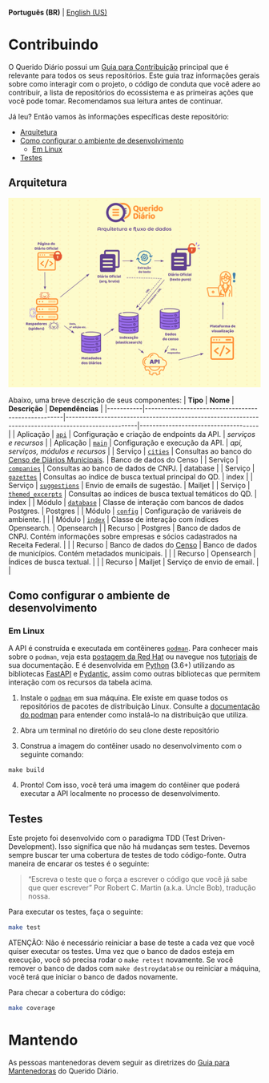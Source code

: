 **Português (BR)** | [English (US)](/docs/CONTRIBUTING-en-US.md)

# Contribuindo
O Querido Diário possui um [Guia para Contribuição](https://docs.queridodiario.ok.org.br/pt-br/latest/contribuindo/guia-de-contribuicao.html#contribuindo) principal que é relevante para todos os seus repositórios. Este guia traz informações gerais sobre como interagir com o projeto, o código de conduta que você adere ao contribuir, a lista de repositórios do ecossistema e as primeiras ações que você pode tomar. Recomendamos sua leitura antes de continuar.

Já leu? Então vamos às informações específicas deste repositório:
- [Arquitetura](#arquitetura)
- [Como configurar o ambiente de desenvolvimento](#como-configurar-o-ambiente-de-desenvolvimento)
    - [Em Linux](#em-linux)
- [Testes](#testes)

## Arquitetura
![arquitetura](/docs/images/arquitetura.png)

 Abaixo, uma breve descrição de seus componentes: 
| **Tipo**  | **Nome**                                           | **Descrição**                                                                                      | **Dependências**                    |
|-----------|----------------------------------------------------|----------------------------------------------------------------------------------------------------|-------------------------------------|
| Aplicação | [`api`](/api)                                      | Configuração e criação de endpoints da API.                                                        | _serviços e recursos_               |
| Aplicação | [`main`](/main)                                    | Configuração e execução da API.                                                                    | _api, serviços, módulos e recursos_ |
| Serviço   | [`cities`](/cities)                                | Consultas ao banco do [Censo de Diários Municipais](https://censo.ok.org.br).                      | Banco de dados do Censo             |
| Serviço   | [`companies`](/companies)                          | Consultas ao banco de dados de CNPJ.                                                               | database                            |
| Serviço   | [`gazettes`](/gazettes)                            | Consultas ao índice de busca textual principal do QD.                                              | index                               |
| Serviço   | [`suggestions`](/suggestions)                      | Envio de emails de sugestão.                                                                       | Mailjet                             |
| Serviço   | [`themed_excerpts`](/themed_excerpts)              | Consultas ao índices de busca textual temáticos do QD.                                             | index                               |
| Módulo    | [`database`](/database)                            | Classe de interação com bancos de dados Postgres.                                                  | Postgres                            |
| Módulo    | [`config`](/config)                                | Configuração de variáveis de ambiente.                                                             |                                     |
| Módulo    | [`index`](/index)                                  | Classe de interação com índices Opensearch.                                                        | Opensearch                          |
| Recurso   | Postgres                                           | Banco de dados de CNPJ. Contém informações sobre empresas e sócios cadastrados na Receita Federal. |                                     |
| Recurso   | Banco de dados do [Censo](https://censo.ok.org.br) | Banco de dados de municípios. Contém metadados municipais.                                         |                                     |
| Recurso   | Opensearch                                         | Índices de busca textual.                                                                          |                                     |
| Recurso   | Mailjet                                            | Serviço de envio de email.                                                                         |                                     |

## Como configurar o ambiente de desenvolvimento

### Em Linux

A API é construída e executada em contêineres [`podman`](https://podman.io/). Para conhecer mais sobre o `podman`, veja esta [postagem da Red Hat](https://www.redhat.com/pt-br/topics/containers/what-is-podman) ou navegue nos [tutoriais](https://docs.podman.io/en/latest/Tutorials.html) de sua documentação. E é desenvolvida em [Python](https://docs.python.org/3/) (3.6+) utilizando as bibliotecas [FastAPI](https://fastapi.tiangolo.com/) e [Pydantic](https://docs.pydantic.dev/), assim como outras bibliotecas que permitem interação com os recursos da tabela acima. 

1. Instale o [`podman`](https://podman.io/) em sua máquina. Ele existe em quase todos os repositórios de pacotes de distribuição Linux. Consulte a [documentação do podman](https://podman.io/getting-started/installation.html) para entender como instalá-lo na distribuição que utiliza.

2. Abra um terminal no diretório do seu clone deste repositório

3. Construa a imagem do contêiner usado no desenvolvimento com o seguinte comando: 
```
make build
```

4. Pronto! Com isso, você terá uma imagem do contêiner que poderá executar a API localmente no processo de desenvolvimento.


## Testes
Este projeto foi desenvolvido com o paradigma TDD (Test Driven-Development). Isso significa que não há mudanças sem testes. Devemos sempre buscar ter uma cobertura de testes de todo código-fonte. Outra maneira de encarar os testes é o seguinte:

> “Escreva o teste que o força a escrever o código que você já sabe que quer escrever” 
> Por Robert C. Martin (a.k.a. Uncle Bob), tradução nossa.

Para executar os testes, faça o seguinte:

```bash
make test
```

ATENÇÃO: Não é necessário reiniciar a base de teste a cada vez que você quiser executar os testes. Uma vez que o banco de dados esteja em execução, você só precisa rodar o  `make retest` novamente. Se você remover o banco de dados com `make destroydatabse` ou reiniciar a máquina, você terá que iniciar o banco de dados novamente. 

Para checar a cobertura do código:

```bash
make coverage
```

# Mantendo
As pessoas mantenedoras devem seguir as diretrizes do [Guia para Mantenedoras](https://docs.queridodiario.ok.org.br/pt-br/latest/contribuindo/guia-de-contribuicao.html#mantendo) do Querido Diário.
